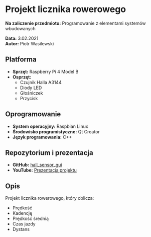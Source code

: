 # Projekt licznika rowerowego  

**Na zaliczenie przedmiotu:** Programowanie z elementami systemów wbudowanych  

**Data:** 3.02.2021  
**Autor:** Piotr Wasilewski  

## Platforma  
- **Sprzęt:** Raspberry Pi 4 Model B  
- **Osprzęt:**  
  - Czujnik Halla A3144  
  - Diody LED  
  - Głośniczek  
  - Przycisk  

## Oprogramowanie  
- **System operacyjny:** Raspbian Linux  
- **Środowisko programistyczne:** Qt Creator  
- **Język programowania:** C++  

## Repozytorium i prezentacja  
- **GitHub:** [hall_sensor_gui](https://github.com/piotrw777/hall_sensor_gui.git)  
- **YouTube:** [Prezentacja projektu](https://youtu.be/9P1dUyM2dHk)  

## Opis  
Projekt licznika rowerowego, który oblicza:  
- Prędkość  
- Kadencję  
- Prędkość średnią  
- Czas jazdy  
- Dystans  
